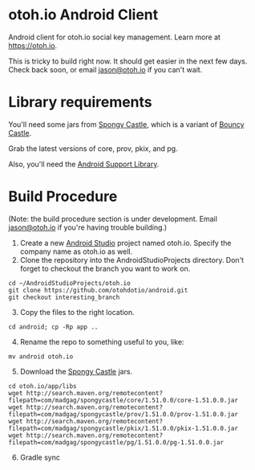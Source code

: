 # otoh.io Android Client

Android client for otoh.io social key management.  Learn more at https://otoh.io.

This is tricky to build right now.  It should get easier in the next few days.  Check back soon, or email jason@otoh.io if you can't wait.

# Library requirements

You'll need some jars from [Spongy Castle](http://rtyley.github.io/spongycastle/), which is a variant of [Bouncy Castle](http://www.bouncycastle.org/java.html).

Grab the latest versions of core, prov, pkix, and pg.

Also, you'll need the [Android Support Library](https://developer.android.com/tools/support-library/setup.html).

# Build Procedure
(Note: the build procedure section is under development. Email jason@otoh.io if you're having trouble building.)

1. Create a new [Android Studio](http://developer.android.com/tools/studio/index.html) project named otoh.io. Specify the company name as otoh.io as well.  
2. Clone the repository into the AndroidStudioProjects directory. Don't forget to checkout the branch you want to work on.  
```
cd ~/AndroidStudioProjects/otoh.io  
git clone https://github.com/otohdotio/android.git  
git checkout interesting_branch  
```
3. Copy the files to the right location.  
```
cd android; cp -Rp app ..  
```
4. Rename the repo to something useful to you, like:  
```
mv android otoh.io  
```
5. Download the [Spongy Castle](http://rtyley.github.io/spongycastle/) jars.  
```
cd otoh.io/app/libs  
wget http://search.maven.org/remotecontent?filepath=com/madgag/spongycastle/core/1.51.0.0/core-1.51.0.0.jar  
wget http://search.maven.org/remotecontent?filepath=com/madgag/spongycastle/prov/1.51.0.0/prov-1.51.0.0.jar  
wget http://search.maven.org/remotecontent?filepath=com/madgag/spongycastle/pkix/1.51.0.0/pkix-1.51.0.0.jar  
wget http://search.maven.org/remotecontent?filepath=com/madgag/spongycastle/pg/1.51.0.0/pg-1.51.0.0.jar  
```
6. Gradle sync  
